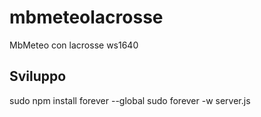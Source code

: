 # mbmeteolacrosse
MbMeteo con lacrosse ws1640


## Sviluppo

sudo npm install forever --global
sudo forever -w server.js
